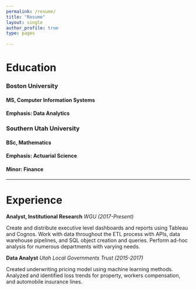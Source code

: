 ```yaml
---
permalink: /resume/
title: "Resume"
layout: single
author_profile: true
type: pages
      
---
```

	  
# Education


### Boston University
#### MS, Computer Information Systems
#### Emphasis: Data Analytics


### Southern Utah University
#### BSc, Mathematics
#### Emphasis: Actuarial Science
#### Minor: Finance

    
 
------


# Experience


**Analyst, Institutional Research** *WGU (2017-Present)*

Create and distribute executive level dashboards and reports using Tableau and Cognos. Work with data throughout the ETL process with APIs, data warehouse pipelines, and SQL object creation and queries. Perform ad-hoc analysis for numerous departments with varying needs.

**Data Analyst** *Utah Local Governments Trust (2015-2017)*

Created underwriting pricing model using machine learning methods. Analyzed and identified loss trends for property, workers compensation, and automobile insurance lines.